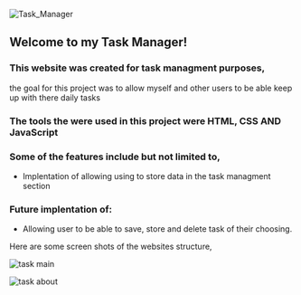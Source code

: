 ![Task_Manager](https://github.com/DanielsWebDevelopment/Image-Gallery-Website/assets/129445203/fd044cd1-0e9a-43ae-9587-387d21835a7d)

## Welcome to my Task Manager! 

### This website was created for task managment purposes, 
the goal for this project was to allow myself and other users to be able 
keep up with there daily tasks

### The tools the were used in this project were HTML, CSS AND JavaScript

### Some of the features include but not limited to, 
* Implentation of allowing using to store data in the task managment section

### Future implentation of:
* Allowing user to be able to save, store and delete task of their choosing. 

Here are some screen shots of the websites structure, 

![task main](https://github.com/DanielsWebDevelopment/Image-Gallery-Website/assets/129445203/c376584c-df90-4ecf-92d5-c30ac12f1d85)

![task about](https://github.com/DanielsWebDevelopment/Image-Gallery-Website/assets/129445203/aacac6b0-3430-4e6b-b006-683ce90958f1)
